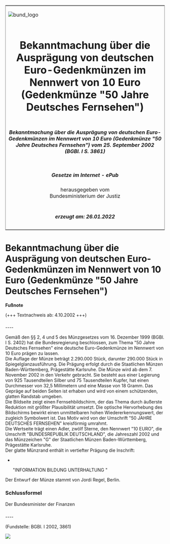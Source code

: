 <span id="DECKBLATT.html"></span>

<table border="0" frame="border" width="100%">

<tr valign="top">

<td align="left">

![bund\_logo](BfJ_2021_Web_de_de.gif)

</td>

<td align="right">

 

</td>

</tr>

<tr align="center" valign="middle">

<td colspan="2">

# Bekanntmachung über die Ausprägung von deutschen Euro-Gedenkmünzen im Nennwert von 10 Euro (Gedenkmünze "50 Jahre Deutsches Fernsehen")

</td>

</tr>

<tr align="center" valign="middle">

<td colspan="2">

##### Bekanntmachung über die Ausprägung von deutschen Euro-Gedenkmünzen im Nennwert von 10 Euro (Gedenkmünze "50 Jahre Deutsches Fernsehen") vom 25. September 2002 (BGBl. I S. 3861)

</td>

</tr>

<tr align="center" valign="middle">

<td colspan="2">

  
  

##### Gesetze im Internet - ePub  
  
herausgegeben vom  
Bundesministerium der Justiz

</td>

</tr>

<tr align="center" valign="bottom">

<td colspan="2">

  
  

##### erzeugt am: 26.01.2022

</td>

</tr>

</table>

<span id="BJNR386100002.html"></span>

# Bekanntmachung über die Ausprägung von deutschen Euro-Gedenkmünzen im Nennwert von 10 Euro (Gedenkmünze "50 Jahre Deutsches Fernsehen")

<div>

  
**Fußnote**

<div class="jnhtml">

<div>

<div class="jurAbsatz">

(+++ Textnachweis ab: 4.10.2002 +++)

</div>

</div>

</div>

</div>

<span id="BJNR386100002BJNE000100308.html"></span>

###   
\----

<div>

<div class="jnhtml">

<div>

<div class="jurAbsatz">

Gemäß den §§ 2, 4 und 5 des Münzgesetzes vom 16. Dezember 1999 (BGBl. I
S. 2402) hat die Bundesregierung beschlossen, zum Thema "50 Jahre
Deutsches Fernsehen" eine deutsche Euro-Gedenkmünze im Nennwert von 10
Euro prägen zu lassen.  
Die Auflage der Münze beträgt 2.290.000 Stück, darunter 290.000 Stück in
Spiegelglanzausführung. Die Prägung erfolgt durch die Staatlichen Münzen
Baden-Württemberg, Prägestätte Karlsruhe. Die Münze wird ab dem 7.
November 2002 in den Verkehr gebracht. Sie besteht aus einer Legierung
von 925 Tausendteilen Silber und 75 Tausendteilen Kupfer, hat einen
Durchmesser von 32,5 Millimetern und eine Masse von 18 Gramm. Das
Gepräge auf beiden Seiten ist erhaben und wird von einem schützenden,
glatten Randstab umgeben.  
Die Bildseite zeigt einen Fernsehbildschirm, der das Thema durch
äußerste Reduktion mit größter Plausibilität umsetzt. Die optische
Hervorhebung des Bildschirms bewirkt einen unmittelbaren hohen
Wiedererkennungswert, der zugleich Symbolwert ist. Das Motiv wird von
der Umschrift "50 JAHRE DEUTSCHES FERNSEHEN" kreisförmig umrahmt.  
Die Wertseite trägt einen Adler, zwölf Sterne, den Nennwert "10 EURO",
die Umschrift "BUNDESREPUBLIK DEUTSCHLAND", die Jahreszahl 2002 und das
Münzzeichen "G" der Staatlichen Münzen Baden-Württemberg, Prägestätte
Karlsruhe.  
Der glatte Münzrand enthält in vertiefter Prägung die Inschrift:

  -  
    
    <div style="">
    
    "INFORMATION BILDUNG UNTERHALTUNG "
    
    </div>

</div>

<div class="jurAbsatz">

Der Entwurf der Münze stammt von Jordi Regel, Berlin.

</div>

</div>

</div>

</div>

<span id="BJNR386100002BJNE000200308.html"></span>

### Schlussformel  

<div>

<div class="jnhtml">

<div>

<div class="jurAbsatz">

Der Bundesminister der Finanzen

</div>

</div>

</div>

</div>

<span id="BJNR386100002BJNE000300308.html"></span>

###   
\----

<div>

<div class="jnhtml">

<div>

<div class="jurAbsatz">

<div class="kommentar_Fundstelle">

  
(Fundstelle: BGBl. I 2002, 3861)

</div>

  
  
![](bgbl1_2002_j3861_0010.jpeg)  
  

</div>

</div>

</div>

</div>

